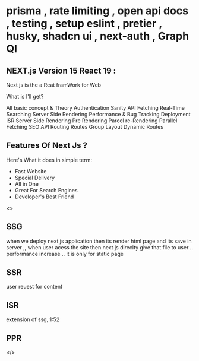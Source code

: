 # prisma , rate limiting , open api docs , testing , setup eslint , pretier , husky, shadcn ui ,  next-auth , Graph Ql

<h2>
NEXT.js Version 15 React 19 :</h2>

Next js is the a Reat framWork for Web

What is I'll get?

All basic concept & Theory
Authentication
Sanity
API Fetching
Real-Time Searching
Server Side Rendering
Performance & Bug Tracking
Deployment
ISR
Server Side Rendering
Pre Rendering
Parcel re-Rendering
Parallel Fetching
SEO
API Routing
Routes Group
Layout
Dynamic Routes

<div>
    <h2>Features Of Next Js ? </h2>
Here's What it does in simple term:
<ul>
<li>Fast Website </li>
<li>Special Delivery </li>
<li>All in One  </li>
<li>Great For Search Engines </li>
<li>Developer's Best Friend </li>
</ul>
</div>

<>

## SSG

when we deploy next js application then its render html page and its save in server ,, when user acess the site then next js direclty give that file to user .. performance increase  .. it is only for static page 

## SSR
user reuest for content 


## ISR
extension of ssg, 1:52

## PPR

</>
